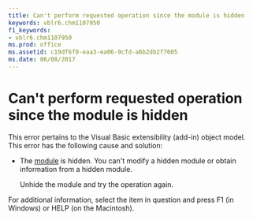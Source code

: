 ```yaml
---
title: Can't perform requested operation since the module is hidden
keywords: vblr6.chm1107950
f1_keywords:
- vblr6.chm1107950
ms.prod: office
ms.assetid: c19df6f0-eaa3-ea06-9cfd-a6b2db2f7605
ms.date: 06/08/2017
---
```



# Can't perform requested operation since the module is hidden

This error pertains to the Visual Basic extensibility (add-in) object model. This error has the following cause and solution:



- The [module](vbe-glossary.md) is hidden. You can't modify a hidden module or obtain information from a hidden module.
    
    Unhide the module and try the operation again.
    

For additional information, select the item in question and press F1 (in Windows) or HELP (on the Macintosh).

